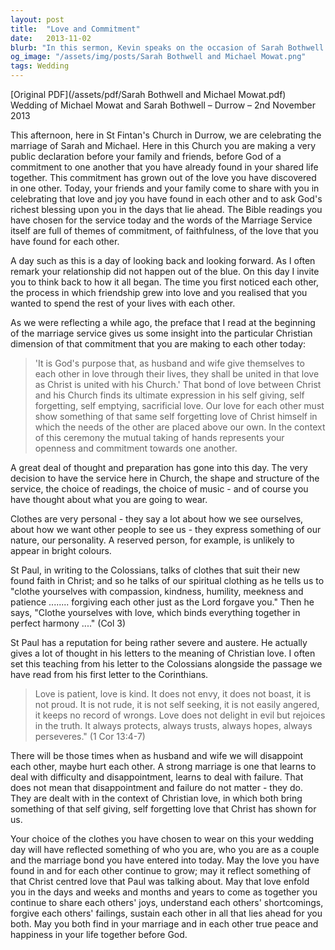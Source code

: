 ```yaml
---
layout: post
title:  "Love and Commitment"
date:   2013-11-02
blurb: "In this sermon, Kevin speaks on the occasion of Sarah Bothwell and Michael Mowat's wedding, emphasizing the Christian principles of love and commitment. He reflects on the journey of the couple's relationship, the significance of their public declaration before God, and the parallels between their love and Christ's love for the Church. Kevin encourages the couple to embody the virtues of compassion, kindness, humility, and patience in their marriage, drawing from St. Paul's teachings."
og_image: "/assets/img/posts/Sarah Bothwell and Michael Mowat.png"
tags: Wedding
---
```

[Original PDF](/assets/pdf/Sarah Bothwell and Michael Mowat.pdf)    
Wedding of Michael Mowat and Sarah Bothwell – Durrow – 2nd November 2013

This afternoon, here in St Fintan's Church in Durrow, we are celebrating the marriage of Sarah and Michael. Here in this Church you are making a very public declaration before your family and friends, before God of a commitment to one another that you have already found in your shared life together. This commitment has grown out of the love you have discovered in one other. Today, your friends and your family come to share with you in celebrating that love and joy you have found in each other and to ask God's richest blessing upon you in the days that lie ahead. The Bible readings you have chosen for the service today and the words of the Marriage Service itself are full of themes of commitment, of faithfulness, of the love that you have found for each other.

A day such as this is a day of looking back and looking forward. As I often remark your relationship did not happen out of the blue. On this day I invite you to think back to how it all began. The time you first noticed each other, the process in which friendship grew into love and you realised that you wanted to spend the rest of your lives with each other.

As we were reflecting a while ago, the preface that I read at the beginning of the marriage service gives us some insight into the particular Christian dimension of that commitment that you are making to each other today:

> 'It is God's purpose that, as husband and wife give themselves to each other in love through their lives, they shall be united in that love as Christ is united with his Church.' That bond of love between Christ and his Church finds its ultimate expression in his self giving, self forgetting, self emptying, sacrificial love. Our love for each other must show something of that same self forgetting love of Christ himself in which the needs of the other are placed above our own. In the context of this ceremony the mutual taking of hands represents your openness and commitment towards one another.

A great deal of thought and preparation has gone into this day. The very decision to have the service here in Church, the shape and structure of the service, the choice of readings, the choice of music - and of course you have thought about what you are going to wear.

Clothes are very personal - they say a lot about how we see ourselves, about how we want other people to see us - they express something of our nature, our personality. A reserved person, for example, is unlikely to appear in bright colours.

St Paul, in writing to the Colossians, talks of clothes that suit their new found faith in Christ; and so he talks of our spiritual clothing as he tells us to "clothe yourselves with compassion, kindness, humility, meekness and patience ........ forgiving each other just as the Lord forgave you." Then he says, "Clothe yourselves with love, which binds everything together in perfect harmony ...." (Col 3)

St Paul has a reputation for being rather severe and austere. He actually gives a lot of thought in his letters to the meaning of Christian love. I often set this teaching from his letter to the Colossians alongside the passage we have read from his first letter to the Corinthians.

> Love is patient, love is kind. It does not envy, it does not boast, it is not proud. It is not rude, it is not self seeking, it is not easily angered, it keeps no record of wrongs. Love does not delight in evil but rejoices in the truth. It always protects, always trusts, always hopes, always perseveres." (1 Cor 13:4-7)

There will be those times when as husband and wife we will disappoint each other, maybe hurt each other. A strong marriage is one that learns to deal with difficulty and disappointment, learns to deal with failure. That does not mean that disappointment and failure do not matter - they do. They are dealt with in the context of Christian love, in which both bring something of that self giving, self forgetting love that Christ has shown for us.

Your choice of the clothes you have chosen to wear on this your wedding day will have reflected something of who you are, who you are as a couple and the marriage bond you have entered into today. May the love you have found in and for each other continue to grow; may it reflect something of that Christ centred love that Paul was talking about. May that love enfold you in the days and weeks and months and years to come as together you continue to share each others' joys, understand each others' shortcomings, forgive each others' failings, sustain each other in all that lies ahead for you both. May you both find in your marriage and in each other true peace and happiness in your life together before God.
